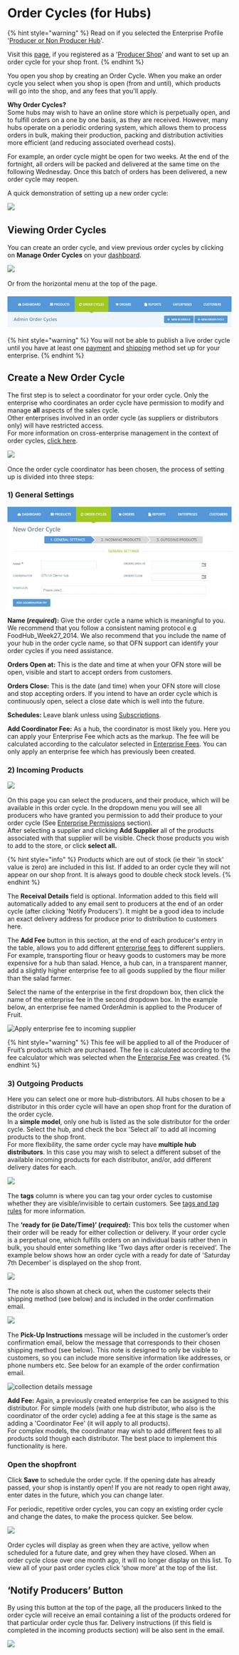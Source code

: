 # Order Cycles \(for Hubs\)

{% hint style="warning" %}
Read on if you selected the Enterprise Profile '[Producer or Non Producer Hub](../../../your-quick-start-on-ofn-given-who-you-are.md#hub)'.

Visit this [page](order-cycles-for-producers.md), if you registered as a '[Producer Shop](../../../your-quick-start-on-ofn-given-who-you-are.md#shop)' and want to set up an order cycle for your shop front.
{% endhint %}

You open you shop by creating an Order Cycle. When you make an order cycle you select when you shop is open \(from and until\), which products will go into the shop, and any fees that you'll apply.

**Why Order Cycles?**  
Some hubs may wish to have an online store which is perpetually open, and to fulfill orders on a one by one basis, as they are received. However, many hubs operate on a periodic ordering system, which allows them to process orders in bulk, making their production, packing and distribution activities more efficient \(and reducing associated overhead costs\).

For example, an order cycle might be open for two weeks. At the end of the fortnight, all orders will be packed and delivered at the same time on the following Wednesday. Once this batch of orders has been delivered, a new order cycle may reopen.

A quick demonstration of setting up a new order cycle:

![](../../../.gitbook/assets/ordercyclehub.gif)

## Viewing Order Cycles

You can create an order cycle, and view previous order cycles by clicking on **Manage Order Cycles** on your [dashboard](../../dashboard.md).

![](../../../.gitbook/assets/ordercycledash.jpg)

Or from the horizontal menu at the top of the page.

![](../../../.gitbook/assets/ordercycle1-2.jpg)

{% hint style="warning" %}
You will not be able to publish a live order cycle until you have at least one [payment](../payment-methods.md) and [shipping](../shipping-methods.md) method set up for your enterprise.
{% endhint %}

## Create a New Order Cycle

The first step is to select a coordinator for your order cycle. Only the enterprise who coordinates an order cycle have permission to modify and manage **all** aspects of the sales cycle.  
Other enterprises involved in an order cycle \(as suppliers or distributors only\) will have restricted access.  
For more information on cross-enterprise management in the context of order cycles, [click here](permissions-in-multi-enterprise-order-cycles.md).

![](../../../.gitbook/assets/ordercycle2.jpg)

Once the order cycle coordinator has been chosen, the process of setting up is divided into three steps:

### 1\) General Settings

![](../../../.gitbook/assets/ordercycle3-1.jpg)

**Name \(**_**required**_**\):** Give the order cycle a name which is meaningful to you. We recommend that you follow a consistent naming protocol e.g FoodHub\_Week27\_2014. We also recommend that you include the name of your hub in the order cycle name, so that OFN support can identify your order cycles if you need assistance.

**Orders Open at:** This is the date and time at when your OFN store will be open, visible and start to accept orders from customers.

**Orders Close:** This is the date \(and time\) when your OFN store will close and stop accepting orders. If you intend to have an order cycle which is continuously open, select a close date which is well into the future.

**Schedules:** Leave blank unless using [Subscriptions](../../subscriptions/).

**Add Coordinator Fee:** As a hub, the coordinator is most likely you. Here you can apply your Enterprise Fee which acts as the markup. The fee will be calculated according to the calculator selected in [Enterprise Fees](../enterprise-fees.md). You can only apply an enterprise fee which has previously been created.

### 2\) Incoming Products

![](../../../.gitbook/assets/ordercycle4.jpg)

On this page you can select the producers, and their produce, which will be available in this order cycle. In the dropdown menu you will see all producers who have granted you permission to add their produce to your order cycle \(See [Enterprise Permissions](../../enterprise-profile/enterprise-to-enterprise-permissions-e2es.md) section\).  
After selecting a supplier and clicking **Add Supplier** all of the products associated with that supplier will be visible. Check those products you wish to add to the store, or click **select all.**

{% hint style="info" %}
Products which are out of stock \(ie their 'in stock' value is zero\) are included in this list. If added to an order cycle they will not appear on our shop front. It is always good to double check stock levels.
{% endhint %}

The **Receival Details** field is optional. Information added to this field will automatically added to any email sent to producers at the end of an order cycle \(after clicking 'Notify Producers'\). It might be a good idea to include an exact delivery address for produce prior to distribution to customers here.

The **Add Fee** button in this section, at the end of each producer's entry in the table, allows you to add different [enterprise fees](../enterprise-fees.md) to different suppliers. For example, transporting flour or heavy goods to customers may be more expensive for a hub than salad. Hence, a hub can, in a transparent manner, add a slightly higher enterprise fee to all goods supplied by the flour miller than the salad farmer.

Select the name of the enterprise in the first dropdown box, then click the name of the enterprise fee in the second dropdown box. In the example below, an enterprise fee named OrderAdmin is applied to the Producer of Fruit.

![Apply enterprise fee to incoming supplier](../../../.gitbook/assets/enterprise-fee.png)

{% hint style="warning" %}
This fee will be applied to all of the Producer of Fruit’s products which are purchased. The fee is calculated according to the fee calculator which was selected when the [Enterprise Fee](../enterprise-fees.md) was created.
{% endhint %}

### 3\) Outgoing Products

Here you can select one or more hub-distributors. All hubs chosen to be a distributor in this order cycle will have an open shop front for the duration of the order cycle.  
In a **simple model**, only one hub is listed as the sole distributor for the order cycle. Select the hub, and check the box 'Select all' to add all incoming products to the shop front.  
For more flexibility, the same order cycle may have **multiple hub distributors**. In this case you may wish to select a different subset of the available incoming products for each distributor, and/or, add different delivery dates for each.

![](../../../.gitbook/assets/oc3.jpg)

The **tags** column is where you can tag your order cycles to customise whether they are visible/invisible to certain customers. See [tags and tag rules](../customer-management-and-conditional-displays-prices/tags-and-tag-rules.md) for more information.

The **‘ready for \(ie Date/Time\)’ \(**_**required**_**\):** This box tells the customer when their order will be ready for either collection or delivery. If your order cycle is a perpetual one, which fulfills orders on an individual basis rather then in bulk, you should enter something like ‘Two days after order is received’. The example below shows how an order cycle with a ready for date of 'Saturday 7th December’ is displayed on the shop front.

![](../../../.gitbook/assets/readyfor.jpg)

The note is also shown at check out, when the customer selects their shipping method \(see below\) and is included in the order confirmation email.

![](../../../.gitbook/assets/readyfor2.jpg)

The **Pick-Up Instructions** message will be included in the customer’s order confirmation email, below the message that corresponds to their chosen shipping method \(see below\). This note is designed to only be visible to customers, so you can include more sensitive information like addresses, or phone numbers etc. See below for an example of the order confirmation email.

![collection details message](../../../.gitbook/assets/collection-details.png)

**Add Fee:** Again, a previously created enterprise fee can be assigned to this distributor. For simple models \(with one hub distributor, who also is the coordinator of the order cycle\) adding a fee at this stage is the same as adding a 'Coordinator Fee' \(it will apply to all products\).  
For complex models, the coordinator may wish to add different fees to all products sold though each distributor. The best place to implement this functionality is here.

### Open the shopfront

Click **Save** to schedule the order cycle. If the opening date has already passed, your shop is instantly open! If you are not ready to open right away, enter dates in the future, which you can change later.

For periodic, repetitive order cycles, you can copy an existing order cycle and change the dates, to make the process quicker. See below.

![](../../../.gitbook/assets/occpy.jpg)

Order cycles will display as green when they are active, yellow when scheduled for a future date, and grey when they have closed. When an order cycle close over one month ago, it will no longer display on this list. To view all of your past order cycles click ‘show more’ at the top of the list.

## **‘Notify Producers’ Button**

By using this button at the top of the page, all the producers linked to the order cycle will receive an email containing a list of the products ordered for that particular order cycle thus far. Delivery instructions \(if this field is completed in the incoming products section\) will be also sent in the email.

![](../../../.gitbook/assets/notifyproducers.jpg)

